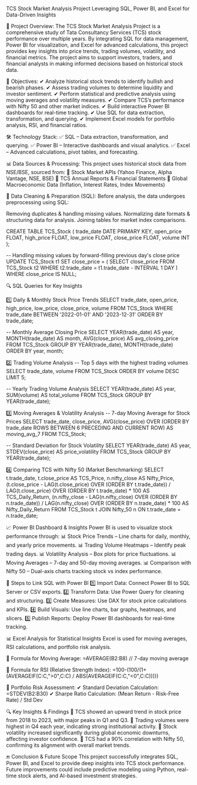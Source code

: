 TCS Stock Market Analysis Project
Leveraging SQL, Power BI, and Excel for Data-Driven Insights

📌 Project Overview:
The TCS Stock Market Analysis Project is a comprehensive study of Tata Consultancy Services (TCS) stock performance over multiple years. By integrating SQL for data management, Power BI for visualization, and Excel for advanced calculations, this project provides key insights into price trends, trading volumes, volatility, and financial metrics. The project aims to support investors, traders, and financial analysts in making informed decisions based on historical stock data.

🎯 Objectives:
✔ Analyze historical stock trends to identify bullish and bearish phases.
✔ Assess trading volumes to determine liquidity and investor sentiment.
✔ Perform statistical and predictive analysis using moving averages and volatility measures.
✔ Compare TCS’s performance with Nifty 50 and other market indices.
✔ Build interactive Power BI dashboards for real-time tracking.
✔ Use SQL for data extraction, transformation, and querying.
✔ Implement Excel models for portfolio analysis, RSI, and financial ratios.

🛠 Technology Stack:
✅ SQL – Data extraction, transformation, and querying.
✅ Power BI – Interactive dashboards and visual analytics.
✅ Excel – Advanced calculations, pivot tables, and forecasting.

📊 Data Sources & Processing:
This project uses historical stock data from NSE/BSE, sourced from:
📌 Stock Market APIs (Yahoo Finance, Alpha Vantage, NSE, BSE)
📌 TCS Annual Reports & Financial Statements
📌 Global Macroeconomic Data (Inflation, Interest Rates, Index Movements)

🔹 Data Cleaning & Preparation (SQL):
Before analysis, the data undergoes preprocessing using SQL:

Removing duplicates & handling missing values.
Normalizing date formats & structuring data for analysis.
Joining tables for market index comparisons.

CREATE TABLE TCS_Stock (
    trade_date DATE PRIMARY KEY,
    open_price FLOAT,
    high_price FLOAT,
    low_price FLOAT,
    close_price FLOAT,
    volume INT
);

-- Handling missing values by forward-filling previous day's close price
UPDATE TCS_Stock t1
SET close_price = (
    SELECT close_price 
    FROM TCS_Stock t2 
    WHERE t2.trade_date = t1.trade_date - INTERVAL 1 DAY
)
WHERE close_price IS NULL;

🔍 SQL Queries for Key Insights

1️⃣ Daily & Monthly Stock Price Trends
SELECT trade_date, open_price, high_price, low_price, close_price, volume 
FROM TCS_Stock 
WHERE trade_date BETWEEN '2022-01-01' AND '2023-12-31' 
ORDER BY trade_date;

-- Monthly Average Closing Price
SELECT 
    YEAR(trade_date) AS year,
    MONTH(trade_date) AS month,
    AVG(close_price) AS avg_closing_price
FROM TCS_Stock
GROUP BY YEAR(trade_date), MONTH(trade_date)
ORDER BY year, month;

2️⃣ Trading Volume Analysis
-- Top 5 days with the highest trading volumes
SELECT trade_date, volume
FROM TCS_Stock
ORDER BY volume DESC
LIMIT 5;

-- Yearly Trading Volume Analysis
SELECT YEAR(trade_date) AS year, SUM(volume) AS total_volume
FROM TCS_Stock
GROUP BY YEAR(trade_date);

3️⃣ Moving Averages & Volatility Analysis
-- 7-day Moving Average for Stock Prices
SELECT 
    trade_date, 
    close_price, 
    AVG(close_price) OVER (ORDER BY trade_date ROWS BETWEEN 6 PRECEDING AND CURRENT ROW) AS moving_avg_7
FROM TCS_Stock;

-- Standard Deviation for Stock Volatility
SELECT 
    YEAR(trade_date) AS year, 
    STDEV(close_price) AS price_volatility
FROM TCS_Stock
GROUP BY YEAR(trade_date);

4️⃣ Comparing TCS with Nifty 50 (Market Benchmarking)
SELECT 
    t.trade_date, 
    t.close_price AS TCS_Price, 
    n.nifty_close AS Nifty_Price, 
    (t.close_price - LAG(t.close_price) OVER (ORDER BY t.trade_date)) / LAG(t.close_price) OVER (ORDER BY t.trade_date) * 100 AS TCS_Daily_Return,
    (n.nifty_close - LAG(n.nifty_close) OVER (ORDER BY n.trade_date)) / LAG(n.nifty_close) OVER (ORDER BY n.trade_date) * 100 AS Nifty_Daily_Return
FROM TCS_Stock t
JOIN Nifty_50 n ON t.trade_date = n.trade_date;

📈 Power BI Dashboard & Insights
Power BI is used to visualize stock performance through:
📊 Stock Price Trends – Line charts for daily, monthly, and yearly price movements.
📊 Trading Volume Heatmaps – Identify peak trading days.
📊 Volatility Analysis – Box plots for price fluctuations.
📊 Moving Averages – 7-day and 50-day moving averages.
📊 Comparison with Nifty 50 – Dual-axis charts tracking stock vs index performance.

🔹 Steps to Link SQL with Power BI
1️⃣ Import Data: Connect Power BI to SQL Server or CSV exports.
2️⃣ Transform Data: Use Power Query for cleaning and structuring.
3️⃣ Create Measures: Use DAX for stock price calculations and KPIs.
4️⃣ Build Visuals: Use line charts, bar graphs, heatmaps, and slicers.
5️⃣ Publish Reports: Deploy Power BI dashboards for real-time tracking.

📊 Excel Analysis for Statistical Insights
Excel is used for moving averages, RSI calculations, and portfolio risk analysis.

📌 Formula for Moving Average:
=AVERAGE(B2:B8)   // 7-day moving average

📌 Formula for RSI (Relative Strength Index):
=100-(100/(1+ (AVERAGEIF(C:C,">0",C:C) / ABS(AVERAGEIF(C:C,"<0",C:C)))))

📌 Portfolio Risk Assessment: ✔ Standard Deviation Calculation: =STDEV(B2:B30)
✔ Sharpe Ratio Calculation: (Mean Return - Risk-Free Rate) / Std Dev

🔍 Key Insights & Findings
📌 TCS showed an upward trend in stock price from 2018 to 2023, with major peaks in Q1 and Q3.
📌 Trading volumes were highest in Q4 each year, indicating strong institutional activity.
📌 Stock volatility increased significantly during global economic downturns, affecting investor confidence.
📌 TCS had a 90% correlation with Nifty 50, confirming its alignment with overall market trends.

🔚 Conclusion & Future Scope
This project successfully integrates SQL, Power BI, and Excel to provide deep insights into TCS stock performance. Future improvements could include predictive modeling using Python, real-time stock alerts, and AI-based investment strategies.
